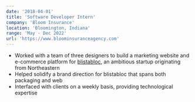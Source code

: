 ```yaml
---
date: '2018-04-01'
title: 'Software Developer Intern'
company: 'Bloom Insurance'
location: 'Bloomington, Indiana'
range: 'May - Dec 2022'
url: 'https://www.bloominsuranceagency.com'
---
```


- Worked with a team of three designers to build a marketing website and e-commerce platform for [blistabloc](https://blistabloc.com), an ambitious startup originating from Northeastern
- Helped solidify a brand direction for blistabloc that spans both packaging and web
- Interfaced with clients on a weekly basis, providing technological expertise
